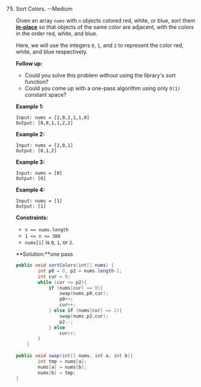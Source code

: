 

75. Sort Colors. --Medium

    Given an array `nums` with `n` objects colored red, white, or blue, sort them **[in-place](https://en.wikipedia.org/wiki/In-place_algorithm)** so that objects of the same color are adjacent, with the colors in the order red, white, and blue.

    Here, we will use the integers `0`, `1`, and `2` to represent the color red, white, and blue respectively.

    **Follow up:**

    - Could you solve this problem without using the library's sort function?
    - Could you come up with a one-pass algorithm using only `O(1)` constant space?

    **Example 1:**

    ```
    Input: nums = [2,0,2,1,1,0]
    Output: [0,0,1,1,2,2]
    ```

    **Example 2:**

    ```
    Input: nums = [2,0,1]
    Output: [0,1,2]
    ```

    **Example 3:**

    ```
    Input: nums = [0]
    Output: [0]
    ```

    **Example 4:**

    ```
    Input: nums = [1]
    Output: [1]
    ```

    **Constraints:**

    - `n == nums.length`
    - `1 <= n <= 300`
    - `nums[i]` is `0`, `1`, or `2`.

    **Solution:**one pass

    ```java
    public void sortColors(int[] nums) {
            int p0 = 0, p2 = nums.length-1;
            int cur = 0;
            while (cur <= p2){
                if (nums[cur] == 0){
                    swap(nums,p0,cur);
                    p0++;
                    cur++;
                } else if (nums[cur] == 2){
                    swap(nums,p2,cur);
                    p2--;
                } else
                    cur++;
            }
        }
        
    public void swap(int[] nums, int a, int b){
            int tmp = nums[a];
            nums[a] = nums[b];
            nums[b] = tmp;
    }
    ```